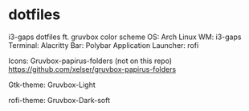 # dotfiles
i3-gaps dotfiles ft. gruvbox color scheme
OS: Arch Linux
WM: i3-gaps
Terminal: Alacritty
Bar: Polybar
Application Launcher: rofi

Icons: Gruvbox-papirus-folders (not on this repo) https://github.com/xelser/gruvbox-papirus-folders

Gtk-theme: Gruvbox-Light

rofi-theme: Gruvbox-Dark-soft
